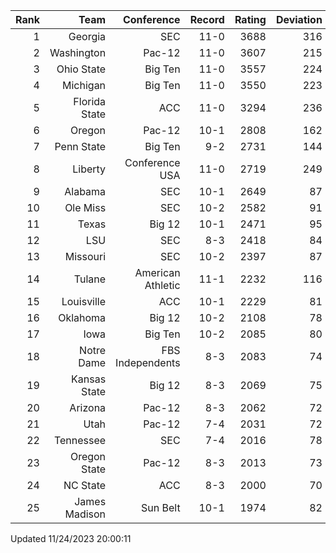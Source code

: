 | Rank  | Team                 | Conference           | Record   | Rating | Deviation |
| ---:  | ---:                 | ---:                 | ---:     | ---:   | ---:      |
| 1     | Georgia              | SEC                  | 11-0     | 3688   | 316       |
| 2     | Washington           | Pac-12               | 11-0     | 3607   | 215       |
| 3     | Ohio State           | Big Ten              | 11-0     | 3557   | 224       |
| 4     | Michigan             | Big Ten              | 11-0     | 3550   | 223       |
| 5     | Florida State        | ACC                  | 11-0     | 3294   | 236       |
| 6     | Oregon               | Pac-12               | 10-1     | 2808   | 162       |
| 7     | Penn State           | Big Ten              | 9-2      | 2731   | 144       |
| 8     | Liberty              | Conference USA       | 11-0     | 2719   | 249       |
| 9     | Alabama              | SEC                  | 10-1     | 2649   | 87        |
| 10    | Ole Miss             | SEC                  | 10-2     | 2582   | 91        |
| 11    | Texas                | Big 12               | 10-1     | 2471   | 95        |
| 12    | LSU                  | SEC                  | 8-3      | 2418   | 84        |
| 13    | Missouri             | SEC                  | 10-2     | 2397   | 87        |
| 14    | Tulane               | American Athletic    | 11-1     | 2232   | 116       |
| 15    | Louisville           | ACC                  | 10-1     | 2229   | 81        |
| 16    | Oklahoma             | Big 12               | 10-2     | 2108   | 78        |
| 17    | Iowa                 | Big Ten              | 10-2     | 2085   | 80        |
| 18    | Notre Dame           | FBS Independents     | 8-3      | 2083   | 74        |
| 19    | Kansas State         | Big 12               | 8-3      | 2069   | 75        |
| 20    | Arizona              | Pac-12               | 8-3      | 2062   | 72        |
| 21    | Utah                 | Pac-12               | 7-4      | 2031   | 72        |
| 22    | Tennessee            | SEC                  | 7-4      | 2016   | 78        |
| 23    | Oregon State         | Pac-12               | 8-3      | 2013   | 73        |
| 24    | NC State             | ACC                  | 8-3      | 2000   | 70        |
| 25    | James Madison        | Sun Belt             | 10-1     | 1974   | 82        |

Updated 11/24/2023 20:00:11
